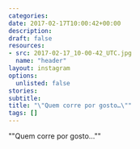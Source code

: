 ```yaml
---
categories:
date: 2017-02-17T10:00:42+00:00
description:
draft: false
resources:
- src: 2017-02-17_10-00-42_UTC.jpg
  name: "header"
layout: instagram
options:
  unlisted: false
stories:
subtitle:
title: "\"Quem corre por gosto…\""
tags: []
---
```


"\"Quem corre por gosto…\""
